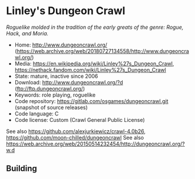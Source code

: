 # Linley's Dungeon Crawl

_Roguelike molded in the tradition of the early greats of the genre: Rogue, Hack, and Moria._

- Home: http://www.dungeoncrawl.org/ (https://web.archive.org/web/20180727134558/http://www.dungeoncrawl.org/)
- Media: https://en.wikipedia.org/wiki/Linley%27s_Dungeon_Crawl, https://nethack.fandom.com/wiki/Linley%27s_Dungeon_Crawl
- State: mature, inactive since 2006
- Download: http://www.dungeoncrawl.org/?d (ftp://ftp.dungeoncrawl.org/)
- Keywords: role playing, roguelike
- Code repository: https://gitlab.com/osgames/dungeoncrawl.git (snapshot of source releases)
- Code language: C
- Code license: Custom (Crawl General Public License)

See also https://github.com/alexjurkiewicz/crawl-4.0b26, https://github.com/moon-chilled/dungeoncrawl
See also https://web.archive.org/web/20150514232454/http://dungeoncrawl.org/?w.d

## Building
